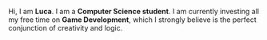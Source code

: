 Hi, I am **Luca**. I am a **Computer Science student**. I am currently investing all my free time on **Game Development**, 
which I strongly believe is the perfect conjunction of creativity and logic.

<!---
Luca00IT/Luca00IT is a ✨ special ✨ repository because its `README.md` (this file) appears on your GitHub profile.
You can click the Preview link to take a look at your changes.
--->
